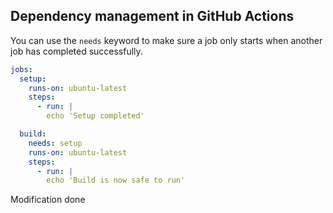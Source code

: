 ## Dependency management in GitHub Actions

You can use the `needs` keyword to make sure a job only starts when another job has completed successfully.

```yaml
jobs:
  setup:
    runs-on: ubuntu-latest
    steps:
      - run: |
        echo 'Setup completed'

  build:
    needs: setup
    runs-on: ubuntu-latest
    steps:
      - run: |
        echo 'Build is now safe to run'
```
Modification done
